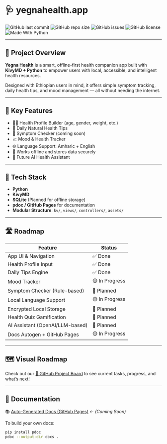 # 🩺 yegnahealth.app

![GitHub last commit](https://img.shields.io/github/last-commit/Yegnaai/yegnahealth.app)
![GitHub repo size](https://img.shields.io/github/repo-size/Yegnaai/yegnahealth.app)
![GitHub issues](https://img.shields.io/github/issues/Yegnaai/yegnahealth.app)
![GitHub license](https://img.shields.io/github/license/Yegnaai/yegnahealth.app)
![Made With Python](https://img.shields.io/badge/Made%20with-Python-1f425f.svg)

---

## 📖 Project Overview

**Yegna Health** is a smart, offline-first health companion app built with **KivyMD + Python** to empower users with local, accessible, and intelligent health resources.

Designed with Ethiopian users in mind, it offers simple symptom tracking, daily health tips, and mood management — all without needing the internet.

---

## 🚀 Key Features

- 🧑‍⚕️ Health Profile Builder (age, gender, weight, etc.)
- 📅 Daily Natural Health Tips
- 🤒 Symptom Checker (coming soon)
- 📈 Mood & Health Tracker
- 🌐 Language Support: Amharic + English
- 🔐 Works offline and stores data securely
- 🎯 Future AI Health Assistant

---

## 🔧 Tech Stack

- **Python**
- **KivyMD**
- **SQLite** (Planned for offline storage)
- **pdoc / GitHub Pages** for documentation
- **Modular Structure**: `kv/`, `views/`, `controllers/`, `assets/`

---

## 🛣️ Roadmap

| Feature                            | Status    |
|------------------------------------|-----------|
| App UI & Navigation               | ✅ Done    |
| Health Profile Input              | ✅ Done    |
| Daily Tips Engine                 | ✅ Done    |
| Mood Tracker                      | 🟡 In Progress |
| Symptom Checker (Rule-based)      | 🔲 Planned |
| Local Language Support            | 🟡 In Progress |
| Encrypted Local Storage           | 🔲 Planned |
| Health Quiz Gamification          | 🔲 Planned |
| AI Assistant (OpenAI/LLM-based)   | 🔲 Planned |
| Docs Autogen + GitHub Pages       | 🟡 In Progress |

---

## 🗺️ Visual Roadmap

Check out our [📌 GitHub Project Board](https://github.com/Yegnaai/yegnahealth.app/projects) to see current tasks, progress, and what’s next!

---

## 📘 Documentation

📚 [Auto-Generated Docs (GitHub Pages)](https://yegnaai.github.io/yegnahealth.app/) ← *(Coming Soon)*

To build your own docs:

```bash
pip install pdoc
pdoc --output-dir docs .
